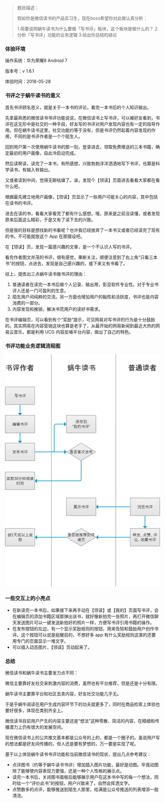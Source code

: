 > 题目描述：
>
> 假如你是微信读书的产品实习生，现在boss希望你对此做认真分析：
>
> 1.简要说明蜗牛读书为什么要做「写书评」板块，这个板块是做什么的？
> 2.分析「写书评」功能的业务逻辑
> 3.给出你总结的结论

### 体验环境

操作系统：华为荣耀8 Android 7

版本号：v 1.6.1

体验时间：2018-05-28

### 书评之于蜗牛读书的意义

首先书评顾名思义，就是关于一本书的评论，看完一本书后的个人知识输出。

先拿最熟悉的微信读书书评功能说说，在微信读书上写书评，可以被好友看到，书评在这无形中是社交的一种手段，好友写的书评对用户发现内容也有一定的指导作用。但在蜗牛读书这里，社交功能约等于没有，但是书评仍然起着内容发现的作用，不同的是书评作者是一个个陌生人。

回到用户第一次使用蜗牛读书的那一刻，登录进去，领取免费赠送的三本书籍，确定最初的用户画像，自此冷启动完成。

然后读啊读，读完了一本书，有所感想，兴致勃勃洋洋洒洒地写下书评，也算是科学读书，有输入有输出。

又或者读到中间，觉得无聊枯燥了。诶，发现个【领读】页面进去看看大家都在看什么吧。

根据最先建立地用户画像，【领读】页显示了一些用户可能关心的内容，其中包括在读书的书评。

进去在读的书，看看大家看完了都有什么感想。哦，原来是之前没读懂，或者发现原来后面这么精彩，于是又有了读下去的兴致。

但是我的目标是想找新的书看呢？也许我已经放弃了一本书又或者已经读完了现有的书，不可能就放这个 App 在那摆设吧。

在【领读】页，发现一篇感兴趣的文章，是一个不认识人写的书评。

看完作者图文并茂的书评，很有感觉，果断关注，顺便注意到了右上角“只看三本书”的按钮，点进去，发现是自己感兴趣的，接下来又有书看了。

综上，提炼出三点蜗牛读书做书评的理由：

1. 普通读者在读完一本书后做个人记录、输出用，彰显软件专业性。对于专业书评人还是一门可盈利的生意。
2. 陌生用户间纯粹的交流。另一方面也增加用户的黏性和活跃度，书评也是内容消费的一部分。
3. 内容发现和推销，解决书荒用户的读好书需求。

在书评编辑页，可以看到有个“奖励”提示，可见网易对写书评的行为是十分鼓励的。其实网易在内容营销这块也算是老手了，从最开始的网易新闻到最近大热的网易云音乐，都是利用 UCG 内容反哺平台内容，做出了自己的特色。

### 书评功能业务逻辑流程图

![蜗牛读书业务逻辑流程图](img/snailread_review_flow.png)

### 一些交互上的小亮点

* 在新读完一本书后，如果接下来再手动在【领读】或【我的】页面写书评，会在编辑页的添加书籍区域那弹出该书，就好像新拍完一张照片，再打开微信聊天发送图片可以一键发送新拍好的照片一样，方便写书评引用书籍的操作。
* 在发布按钮的左边，有一个显示奖励规则的按钮，用来告知和鼓励用户创作书评。这个按钮可以说是挺醒目的，不想好多 app 有什么奖励规则这类的还要用专门的页面显示一堆文字。
* 可以插入动态图片，【领读】页动起来了。

### 总结

微信读书和蜗牛读书主要发力点不同：

微信主要靠好友社交来刺激内容的消费，虽然也有平台推荐，但是还是十分有限。

蜗牛读书主要靠平台和社区去卖内容，好友社交功能几乎无。

于是乎蜗牛阅读在用户生成内容环节下的功夫就更多了，同时在商品检索上体验也要好很多，体现在类别齐全上。

微信读书目前用户产生的内容主要还是“想法”这种零散、简洁的内容，在精细和传播潜力上仍有很大的发展空间。

现在微信读书上的公共推文基本都是公众号的上的，都是一个圈子的。虽说用户写的想法都是好友间传播的，但人还是要有梦想的，万一要是实现了呢。

基于以上体验蜗牛读书书评功能和当前微信读书的现状，提出几点参考建议：

* 点评图书（约等于蜗牛读书书评）增加插入图片功能，最好是动图。毕竟动图除了能够使内容表现力更强，还是一种个人性格的展示点。
* 读完一本书后，关闭图书面板后能够展示用户在这本书中写的每一个想法，同时给一个“评价此书”的按钮，用户兴致来了，自然会挥洒文字。
* 点赞数多的点评，能够推送到陌生人那里，给满是公众号推送的列表增添一股清流。